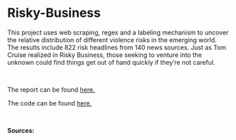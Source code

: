 # Risky-Business

This project uses web scraping, regex and a labeling mechanism to
uncover the relative distribution of different violence risks in the
emerging world. The results include 822 risk headlines from 140 news sources. Just as Tom Cruise realized in Risky Business,
those seeking to venture into the unknown could find things get out of
hand quickly if they’re not careful.

<br/>

The report can be found [here.](R/Risky-Business.md)

The code can be found [here.](R/Risky-Business.Rmd)

<br/>

**Sources:**

